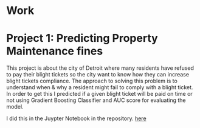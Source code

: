 # Work
# Project 1: Predicting Property Maintenance fines

  This project is about the city of Detroit where many residents have refused to pay their blight tickets so the city want to know how they can increase blight tickets compliance.
 The approach to solving this problem is to understand when & why a resident might fail to comply with a blight ticket. In order to get this I predicted if a given blight ticket will be paid on time or not using Gradient Boosting Classifier and AUC score for evaluating the model.
 
 I did this in the Juypter Notebook in the repository. [here](https://github.com/Holarh/Work/blob/master/project1.ipynb)

[](https://github.com/Holarh/Work/blob/master/maintenance-fee.jpg)
